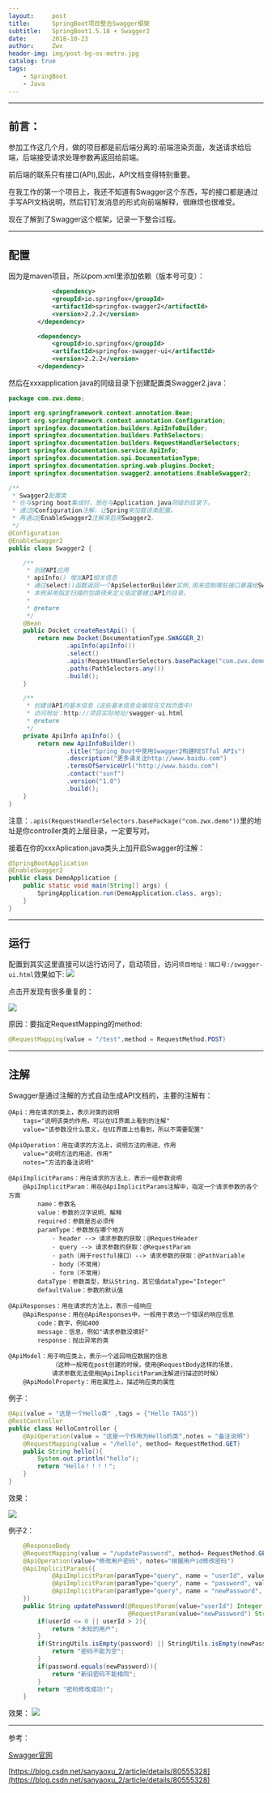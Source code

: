```yaml
---
layout:     post
title:      SpringBoot项目整合Swagger框架
subtitle:   SpringBoot1.5.18 + Swagger2
date:       2018-10-23
author:     Zwx
header-img: img/post-bg-os-metro.jpg
catalog: true
tags:
    - SpringBoot
    - Java
---
```


----
## 前言：

参加工作这几个月，做的项目都是前后端分离的:前端渲染页面，发送请求给后端，后端接受请求处理参数再返回给前端。

前后端的联系只有接口(API),因此，API文档变得特别重要。

在我工作的第一个项目上，我还不知道有Swagger这个东西，写的接口都是通过手写API文档说明，然后钉钉发消息的形式向前端解释，很麻烦也很难受。

现在了解到了Swagger这个框架，记录一下整合过程。

----
## 配置

因为是maven项目，所以pom.xml里添加依赖（版本号可变）：

```xml
        	<dependency>
			<groupId>io.springfox</groupId>
			<artifactId>springfox-swagger2</artifactId>
			<version>2.2.2</version>
		</dependency>

		<dependency>
			<groupId>io.springfox</groupId>
			<artifactId>springfox-swagger-ui</artifactId>
			<version>2.2.2</version>
		</dependency>
```

然后在xxxapplication.java的同级目录下创建配置类Swagger2.java：

```java
package com.zwx.demo;

import org.springframework.context.annotation.Bean;
import org.springframework.context.annotation.Configuration;
import springfox.documentation.builders.ApiInfoBuilder;
import springfox.documentation.builders.PathSelectors;
import springfox.documentation.builders.RequestHandlerSelectors;
import springfox.documentation.service.ApiInfo;
import springfox.documentation.spi.DocumentationType;
import springfox.documentation.spring.web.plugins.Docket;
import springfox.documentation.swagger2.annotations.EnableSwagger2;

/**
 * Swagger2配置类
 * 在与spring boot集成时，放在与Application.java同级的目录下。
 * 通过@Configuration注解，让Spring来加载该类配置。
 * 再通过@EnableSwagger2注解来启用Swagger2。
 */
@Configuration
@EnableSwagger2
public class Swagger2 {

    /**
     * 创建API应用
     * apiInfo() 增加API相关信息
     * 通过select()函数返回一个ApiSelectorBuilder实例,用来控制哪些接口暴露给Swagger来展现，
     * 本例采用指定扫描的包路径来定义指定要建立API的目录。
     *
     * @return
     */
    @Bean
    public Docket createRestApi() {
        return new Docket(DocumentationType.SWAGGER_2)
                .apiInfo(apiInfo())
                .select()
                .apis(RequestHandlerSelectors.basePackage("com.zwx.demo"))
                .paths(PathSelectors.any())
                .build();
    }

    /**
     * 创建该API的基本信息（这些基本信息会展现在文档页面中）
     * 访问地址：http://项目实际地址/swagger-ui.html
     * @return
     */
    private ApiInfo apiInfo() {
        return new ApiInfoBuilder()
                .title("Spring Boot中使用Swagger2构建RESTful APIs")
                .description("更多请关注http://www.baidu.com")
                .termsOfServiceUrl("http://www.baidu.com")
                .contact("sunf")
                .version("1.0")
                .build();
    }
}
```

注意：`.apis(RequestHandlerSelectors.basePackage("com.zwx.demo"))`里的地址是你controller类的上层目录，一定要写对。


接着在你的xxxAplication.java类头上加开启Swagger的注解：
```java
@SpringBootApplication
@EnableSwagger2
public class DemoApplication {
	public static void main(String[] args) {
		SpringApplication.run(DemoApplication.class, args);
	}
}
```


----
## 运行

配置到其实这里直接可以运行访问了，启动项目，访问`项目地址：端口号:/swagger-ui.html`效果如下:
![](http://pic.zwxzzz.top/swa.png)

点击开发现有很多重复的：

![](http://pic.zwxzzz.top/123.png)

原因：要指定RequestMapping的method:
```java
@RequestMapping(value = "/test",method = RequestMethod.POST)
```

---
## 注解

Swagger是通过注解的方式自动生成API文档的，主要的注解有：
```
@Api：用在请求的类上，表示对类的说明
    tags="说明该类的作用，可以在UI界面上看到的注解"
    value="该参数没什么意义，在UI界面上也看到，所以不需要配置"
 
@ApiOperation：用在请求的方法上，说明方法的用途、作用
    value="说明方法的用途、作用"
    notes="方法的备注说明"
 
@ApiImplicitParams：用在请求的方法上，表示一组参数说明
    @ApiImplicitParam：用在@ApiImplicitParams注解中，指定一个请求参数的各个方面
        name：参数名
        value：参数的汉字说明、解释
        required：参数是否必须传
        paramType：参数放在哪个地方
            · header --> 请求参数的获取：@RequestHeader
            · query --> 请求参数的获取：@RequestParam
            · path（用于restful接口）--> 请求参数的获取：@PathVariable
            · body（不常用）
            · form（不常用）    
        dataType：参数类型，默认String，其它值dataType="Integer"       
        defaultValue：参数的默认值
 
@ApiResponses：用在请求的方法上，表示一组响应
    @ApiResponse：用在@ApiResponses中，一般用于表达一个错误的响应信息
        code：数字，例如400
        message：信息，例如"请求参数没填好"
        response：抛出异常的类
 
@ApiModel：用于响应类上，表示一个返回响应数据的信息
            （这种一般用在post创建的时候，使用@RequestBody这样的场景，
            请求参数无法使用@ApiImplicitParam注解进行描述的时候）
    @ApiModelProperty：用在属性上，描述响应类的属性

```

例子：

```java
@Api(value = "这是一个Hello类" ,tags = {"Hello TAGS"})
@RestController
public class HelloController {
    @ApiOperation(value = "这是一个作用为Hello的类",notes = "备注说明")
    @RequestMapping(value = "/hello", method= RequestMethod.GET)
    public String hello(){
        System.out.println("hello");
        return "Hello！！！！";
    }
}
```

效果：

![](http://pic.zwxzzz.top/234.png)

例子2：
```java
    @ResponseBody
    @RequestMapping(value = "/updatePassword", method= RequestMethod.GET)
    @ApiOperation(value="修改用户密码", notes="根据用户id修改密码")
    @ApiImplicitParams({
            @ApiImplicitParam(paramType="query", name = "userId", value = "用户ID", required = true, dataType = "Integer"),
            @ApiImplicitParam(paramType="query", name = "password", value = "旧密码", required = true, dataType = "String"),
            @ApiImplicitParam(paramType="query", name = "newPassword", value = "新密码", required = true, dataType = "String")
    })
    public String updatePassword(@RequestParam(value="userId") Integer userId, @RequestParam(value="password") String password,
                                 @RequestParam(value="newPassword") String newPassword){
        if(userId <= 0 || userId > 2){
            return "未知的用户";
        }
        if(StringUtils.isEmpty(password) || StringUtils.isEmpty(newPassword)){
            return "密码不能为空";
        }
        if(password.equals(newPassword)){
            return "新旧密码不能相同";
        }
        return "密码修改成功!";
    }
```

效果：
![](http://pic.zwxzzz.top/456.png)


----




参考：


[Swagger官网](http://swagger.io/)

[https://blog.csdn.net/sanyaoxu_2/article/details/80555328](https://blog.csdn.net/sanyaoxu_2/article/details/80555328)
